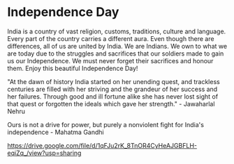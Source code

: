 # Independence Day

India is a country of vast religion, customs, traditions, culture and language. Every part of the country carries a different aura. Even though there are differences, all of us are united by India. We are Indians. We own to what we are today due to the struggles and sacrifices that our soldiers made to  gain us our Independence. We must never forget their sacrifices and honour them. Enjoy this beautiful Independence Day!

"At the dawn of history India started on her unending quest, and trackless centuries are filled with her striving and the grandeur of her success and her failures. Through good and ill fortune alike she has never lost sight of that quest or forgotten the ideals which gave her strength." - Jawaharlal Nehru

Ours is not a drive for power, but purely a nonviolent fight for India's independence - Mahatma Gandhi

https://drive.google.com/file/d/1qFJu2rK_8TnOR4CyHeAJGBFLH-eqiZq_/view?usp=sharing